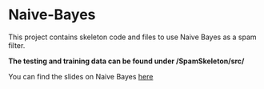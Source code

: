 # Naive-Bayes
This project contains skeleton code and files to use Naive Bayes as a spam filter.

**The testing and training data can be found under /SpamSkeleton/src/**


You can find the slides on Naive Bayes [here](https://docs.google.com/presentation/d/1b0Xk_Z_sQvCve_HHSfaMzBmXoiT9OFxw_qF0ZFZjQqA/edit?usp=sharing)
